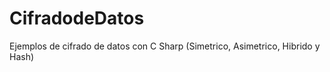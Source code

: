 CifradodeDatos
==============

Ejemplos de cifrado de datos con C Sharp  (Simetrico, Asimetrico, Hibrido y Hash)
